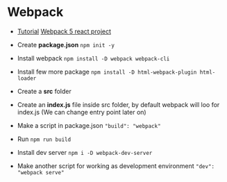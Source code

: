 # Webpack

 - [Tutorial](https://www.youtube.com/watch?v=TzdEpgONurw) [Webpack 5 react project](https://www.youtube.com/watch?v=TOb1c39m64A)

 - Create **package.json** `npm init -y`
 - Install webpack `npm install -D webpack webpack-cli`
 - Install few  more package `npm install -D html-webpack-plugin html-loader`
 - Create a **src** folder
 - Create an **index.js** file inside src folder, by default webpack will loo for index.js (We can change entry point later on)
 - Make a script in package.json `"build": "webpack"`
 - Run `npm run build`
 - Install dev server `npm i -D webpack-dev-server`
 - Make another script for working as development environment `"dev": "webpack serve"`



